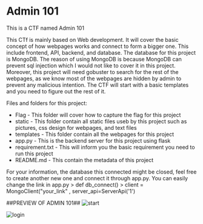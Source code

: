 # Admin 101
This is a CTF named Admin 101

This CTf is mainly based on Web development. It will cover the basic concept of how webpages works and connect to form a bigger one. This include frontend, API, backend, and database. The database for this project is MongoDB. The reason of using MongoDB is because MongoDB can prevent sql injection which I would not like to cover it in this project. Moreover, this project will need gobuster to search for the rest of the webpages, as we know most of the webpages are hidden by admin to prevent any malicious intention. The CTF will start with a basic templates and you need to figure out the rest of it.

Files and folders for this project:
- Flag - This folder will cover how to capture the flag for this project
- static - This folder contain all static files useb by this project such as pictures, css design for webpages, and text files
- templates - This folder contain all the webpages for this project
- app.py - This is the backend server for this project using flask
- requirement.txt - This will inform you the basic requirement you need to run this project
- README.md - This contain the metadata of this project

For your information, the database this connected might be closed, feel free to create another new one and connect it through app.py. 
You can easily change the link in app.py > def db_connect() > client = MongoClient("your_link" , server_api=ServerApi('1')


##PREVIEW OF ADMIN 101##
![start](https://github.com/717U5/CTF/assets/145121989/e46b96cd-c0aa-473c-8fac-4be89af5f626)

![login](https://github.com/717U5/CTF/assets/145121989/3bc5ff3a-c799-4e74-8b4d-87f54c00863c)
